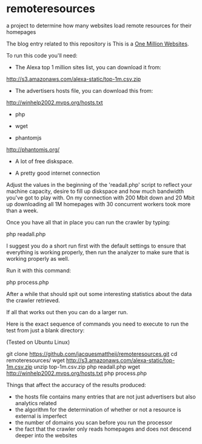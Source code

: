 # remoteresources
a project to determine how many websites load remote resources for their homepages

The blog entry related to this repository is This is a [One Million Websites](http://jacquesmattheij.com/one-million-websites).

To run this code you'll need:

- The Alexa top 1 million sites list, you can download it from:

http://s3.amazonaws.com/alexa-static/top-1m.csv.zip

- The advertisers hosts file, you can download this from:

http://winhelp2002.mvps.org/hosts.txt

- php

- wget

- phantomjs

http://phantomjs.org/

- A lot of free diskspace.

- A pretty good internet connection

Adjust the values in the beginning of the 'readall.php' script to reflect your machine capacity, desire to fill up diskspace and how much bandwidth you've got to play with. On my connection with 200 Mbit down and 20 Mbit up downloading all 1M homepages with 30 concurrent workers took more than a week.

Once you have all that in place you can run the crawler by typing:

php readall.php

I suggest you do a short run first with the default settings to ensure that everything is working properly, then run the analyzer to make sure that is working properly as well.

Run it with this command:

php process.php

After a while that should spit out some interesting statistics about the data the crawler retrieved.

If all that works out then you can do a larger run.

Here is the exact sequence of commands you need to execute to run the test from just a blank directory:

(Tested on Ubuntu Linux)

  git clone https://github.com/jacquesmattheij/remoteresources.git
  cd remoteresources/
  wget http://s3.amazonaws.com/alexa-static/top-1m.csv.zip
  unzip top-1m.csv.zip 
  php readall.php
  wget http://winhelp2002.mvps.org/hosts.txt
  php process.php

Things that affect the accuracy of the results produced:

- the hosts file contains many entries that are not just advertisers but also analytics related
- the algorithm for the determination of whether or not a resource is external is imperfect
- the number of domains you scan before you run the processor
- the fact that the crawler only reads homepages and does not descend deeper into the websites 
 


